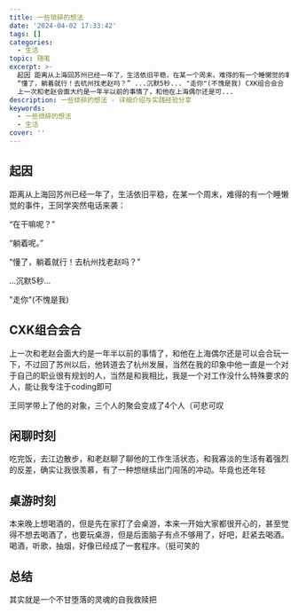 ```yaml
---
title: 一些琐碎的想法
date: '2024-04-02 17:33:42'
tags: []
categories:
  - 生活
topic: 随笔
excerpt: >-
  起因 距离从上海回苏州已经一年了，生活依旧平稳，在某一个周末，难得的有一个睡懒觉的事件，王同学突然电话来袭： “在干嘛呢？” “躺着呢。”
  “懂了，躺着就行！去杭州找老赵吗？” ...沉默5秒... "走你"(不愧是我) CXK组合会合
  上一次和老赵会面大约是一年半以前的事情了，和他在上海偶尔还是可...
description: 一些琐碎的想法 - 详细介绍与实践经验分享
keywords:
  - 一些琐碎的想法
  - 生活
cover: ''
---
```



## 起因
距离从上海回苏州已经一年了，生活依旧平稳，在某一个周末，难得的有一个睡懒觉的事件，王同学突然电话来袭：

“在干嘛呢？”

“躺着呢。”

“懂了，躺着就行！去杭州找老赵吗？”

...沉默5秒...

"走你"(不愧是我)

## CXK组合会合

上一次和老赵会面大约是一年半以前的事情了，和他在上海偶尔还是可以会合玩一下，不过回了苏州以后，他转道去了杭州发展，当然在我的印象中他一直是一个对于自己的职业很有规划的人，当然是和我相比，我是一个对工作没什么特殊要求的人，能让我专注于coding即可

王同学带上了他的对象，三个人的聚会变成了4个人（可悲可叹


## 闲聊时刻

吃完饭，去江边散步，和老赵聊了聊他的工作生活状态，和我寡淡的生活有着强烈的反差，确实让我很羡慕，有了一种想继续出门闯荡的冲动。毕竟也还年轻

## 桌游时刻

本来晚上想喝酒的，但是先在家打了会桌游，本来一开始大家都很开心的，甚至觉得不想去喝酒了，也要玩桌游，但是后面脑子有点不够用了，好吧，赶紧去喝酒。
喝酒，听歌，抽烟，好像已经成了一套程序。（挺可笑的

## 总结
其实就是一个不甘堕落的灵魂的自我救赎把
